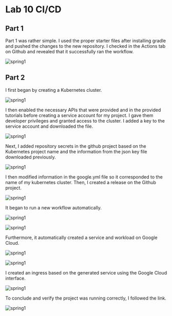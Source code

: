 # Lab 10 CI/CD
## Part 1
Part 1 was rather simple. I used the proper starter files after installing gradle and pushed the changes to the new repository. I checked in the Actions tab on Github and revealed that it successfully ran the workflow.

![spring1](https://github.com/AMontgomery123/DevOps-CI-CD/tree/main/images/images.PNG)

## Part 2
I first began by creating a Kubernetes cluster.

![spring1](https://github.com/AMontgomery123/DevOps-CI-CD/tree/main/images/images-3.PNG)

I then enabled the necessary APIs that were provided and in the provided tutorials before creating a service account for my project. I gave them developer privileges and granted access to the cluster. I added a key to the service account and downloaded the file.

![spring1](https://github.com/AMontgomery123/DevOps-CI-CD/tree/main/images/images-1.PNG)

Next, I added repository secrets in the github project based on the Kubernetes project name and the information from the json key file downloaded previously.

![spring1](https://github.com/AMontgomery123/DevOps-CI-CD/tree/main/images/images-2.PNG)

I then modified information in the google.yml file so it corresponded to the name of my kubernetes cluster. Then, I created a release on the Github project.

![spring1](https://github.com/AMontgomery123/DevOps-CI-CD/tree/main/images/images-4.PNG)

It began to run a new workflow automatically.

![spring1](https://github.com/AMontgomery123/DevOps-CI-CD/tree/main/images/images-5.PNG)

![spring1](https://github.com/AMontgomery123/DevOps-CI-CD/tree/main/images/images-6.PNG)

Furthermore, it automatically created a service and workload on Google Cloud.

![spring1](https://github.com/AMontgomery123/DevOps-CI-CD/tree/main/images/images-7.PNG)

![spring1](https://github.com/AMontgomery123/DevOps-CI-CD/tree/main/images/images-8.PNG)

I created an ingress based on the generated service using the Google Cloud interface.

![spring1](https://github.com/AMontgomery123/DevOps-CI-CD/tree/main/images/images-9.PNG)

To conclude and verify the project was running correctly, I followed the link.

![spring1](https://github.com/AMontgomery123/DevOps-CI-CD/tree/main/images/images-10.PNG)
